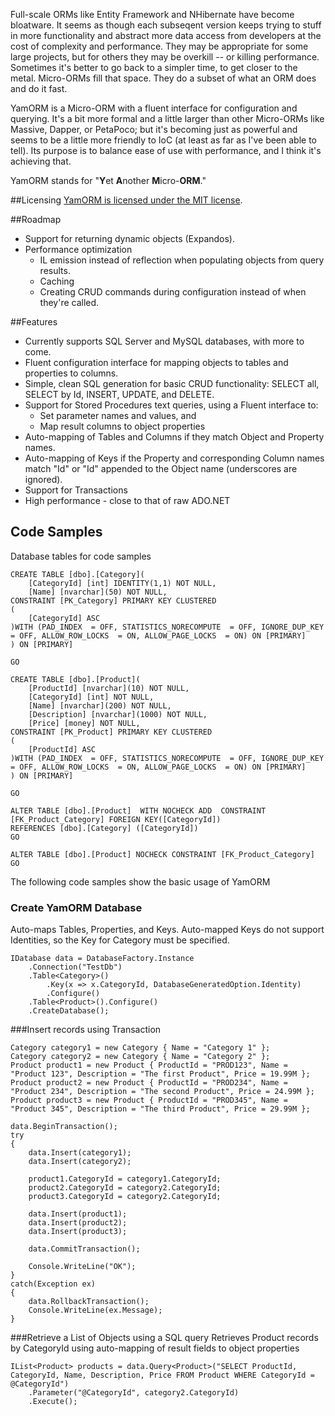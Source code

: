 Full-scale ORMs like Entity Framework and NHibernate have become bloatware. It seems as though each subseqent version keeps trying to stuff in more functionality and abstract more data access from developers at the cost of complexity and performance. They may be appropriate for some large projects, but for others they may be overkill -- or killing performance. Sometimes it's better to go back to a simpler time, to get closer to the metal. Micro-ORMs fill that space. They do a subset of what an ORM does and do it fast.

YamORM is a Micro-ORM with a fluent interface for configuration and querying. It's a bit more formal and a little larger than other Micro-ORMs like Massive, Dapper, or PetaPoco; but it's becoming just as powerful and seems to be a little more friendly to IoC (at least as far as I've been able to tell). Its purpose is to balance ease of use with performance, and I think it's achieving that.

YamORM stands for "**Y**et **A**nother **M**icro-**ORM**."

##Licensing
[YamORM is licensed under the MIT license](/codeschreiber/YamORM/wiki/Licensing).

##Roadmap

* Support for returning dynamic objects (Expandos).
* Performance optimization
    * IL emission instead of reflection when populating objects from query results.
    * Caching
    * Creating CRUD commands during configuration instead of when they're called.

##Features

* Currently supports SQL Server and MySQL databases, with more to come.
* Fluent configuration interface for mapping objects to tables and properties to columns.
* Simple, clean SQL generation for basic CRUD functionality: SELECT all, SELECT by Id, INSERT, UPDATE, and DELETE.
* Support for Stored Procedures text queries, using a Fluent interface to:
    * Set parameter names and values, and
    * Map result columns to object properties
* Auto-mapping of Tables and Columns if they match Object and Property names.
* Auto-mapping of Keys if the Property and corresponding Column names match "Id" or "Id" appended to the Object name (underscores are ignored).
* Support for Transactions
* High performance - close to that of raw ADO.NET

## Code Samples

Database tables for code samples

    CREATE TABLE [dbo].[Category](
        [CategoryId] [int] IDENTITY(1,1) NOT NULL,
        [Name] [nvarchar](50) NOT NULL,
    CONSTRAINT [PK_Category] PRIMARY KEY CLUSTERED 
    (
        [CategoryId] ASC
    )WITH (PAD_INDEX  = OFF, STATISTICS_NORECOMPUTE  = OFF, IGNORE_DUP_KEY = OFF, ALLOW_ROW_LOCKS  = ON, ALLOW_PAGE_LOCKS  = ON) ON [PRIMARY]
    ) ON [PRIMARY]

    GO

    CREATE TABLE [dbo].[Product](
        [ProductId] [nvarchar](10) NOT NULL,
        [CategoryId] [int] NOT NULL,
        [Name] [nvarchar](200) NOT NULL,
        [Description] [nvarchar](1000) NOT NULL,
        [Price] [money] NOT NULL,
    CONSTRAINT [PK_Product] PRIMARY KEY CLUSTERED 
    (
        [ProductId] ASC
    )WITH (PAD_INDEX  = OFF, STATISTICS_NORECOMPUTE  = OFF, IGNORE_DUP_KEY = OFF, ALLOW_ROW_LOCKS  = ON, ALLOW_PAGE_LOCKS  = ON) ON [PRIMARY]
    ) ON [PRIMARY]

    GO

    ALTER TABLE [dbo].[Product]  WITH NOCHECK ADD  CONSTRAINT [FK_Product_Category] FOREIGN KEY([CategoryId])
    REFERENCES [dbo].[Category] ([CategoryId])
    GO

    ALTER TABLE [dbo].[Product] NOCHECK CONSTRAINT [FK_Product_Category]
    GO

The following code samples show the basic usage of YamORM

### Create YamORM Database
Auto-maps Tables, Properties, and Keys. Auto-mapped Keys do not support Identities, so the Key for Category must be specified.

    IDatabase data = DatabaseFactory.Instance
        .Connection("TestDb")
        .Table<Category>()
            .Key(x => x.CategoryId, DatabaseGeneratedOption.Identity)
            .Configure()
        .Table<Product>().Configure()
        .CreateDatabase();

###Insert records using Transaction

    Category category1 = new Category { Name = "Category 1" };
    Category category2 = new Category { Name = "Category 2" };
    Product product1 = new Product { ProductId = "PROD123", Name = "Product 123", Description = "The first Product", Price = 19.99M };
    Product product2 = new Product { ProductId = "PROD234", Name = "Product 234", Description = "The second Product", Price = 24.99M };
    Product product3 = new Product { ProductId = "PROD345", Name = "Product 345", Description = "The third Product", Price = 29.99M };

    data.BeginTransaction();
    try
    {
        data.Insert(category1);
        data.Insert(category2);

        product1.CategoryId = category1.CategoryId;
        product2.CategoryId = category2.CategoryId;
        product3.CategoryId = category2.CategoryId;

        data.Insert(product1);
        data.Insert(product2);
        data.Insert(product3);

        data.CommitTransaction();
                
        Console.WriteLine("OK");
    }
    catch(Exception ex)
    {
        data.RollbackTransaction();
        Console.WriteLine(ex.Message);
    }


###Retrieve a List of Objects using a SQL query
Retrieves Product records by CategoryId using auto-mapping of result fields to object properties

    IList<Product> products = data.Query<Product>("SELECT ProductId, CategoryId, Name, Description, Price FROM Product WHERE CategoryId = @CategoryId")
        .Parameter("@CategoryId", category2.CategoryId)
        .Execute();